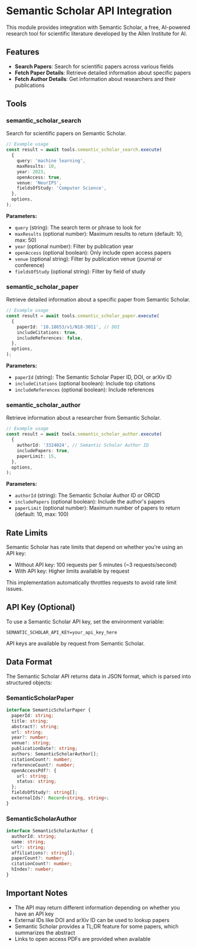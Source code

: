 # Semantic Scholar API Integration

This module provides integration with Semantic Scholar, a free, AI-powered research tool for scientific literature developed by the Allen Institute for AI.

## Features

- **Search Papers**: Search for scientific papers across various fields
- **Fetch Paper Details**: Retrieve detailed information about specific papers
- **Fetch Author Details**: Get information about researchers and their publications

## Tools

### semantic_scholar_search

Search for scientific papers on Semantic Scholar.

```typescript
// Example usage
const result = await tools.semantic_scholar_search.execute(
  {
    query: 'machine learning',
    maxResults: 10,
    year: 2023,
    openAccess: true,
    venue: 'NeurIPS',
    fieldsOfStudy: 'Computer Science',
  },
  options,
);
```

**Parameters:**

- `query` (string): The search term or phrase to look for
- `maxResults` (optional number): Maximum results to return (default: 10, max: 50)
- `year` (optional number): Filter by publication year
- `openAccess` (optional boolean): Only include open access papers
- `venue` (optional string): Filter by publication venue (journal or conference)
- `fieldsOfStudy` (optional string): Filter by field of study

### semantic_scholar_paper

Retrieve detailed information about a specific paper from Semantic Scholar.

```typescript
// Example usage
const result = await tools.semantic_scholar_paper.execute(
  {
    paperId: '10.18653/v1/N18-3011', // DOI
    includeCitations: true,
    includeReferences: false,
  },
  options,
);
```

**Parameters:**

- `paperId` (string): The Semantic Scholar Paper ID, DOI, or arXiv ID
- `includeCitations` (optional boolean): Include top citations
- `includeReferences` (optional boolean): Include references

### semantic_scholar_author

Retrieve information about a researcher from Semantic Scholar.

```typescript
// Example usage
const result = await tools.semantic_scholar_author.execute(
  {
    authorId: '3324024', // Semantic Scholar Author ID
    includePapers: true,
    paperLimit: 15,
  },
  options,
);
```

**Parameters:**

- `authorId` (string): The Semantic Scholar Author ID or ORCID
- `includePapers` (optional boolean): Include the author's papers
- `paperLimit` (optional number): Maximum number of papers to return (default: 10, max: 100)

## Rate Limits

Semantic Scholar has rate limits that depend on whether you're using an API key:

- Without API key: 100 requests per 5 minutes (~3 requests/second)
- With API key: Higher limits available by request

This implementation automatically throttles requests to avoid rate limit issues.

## API Key (Optional)

To use a Semantic Scholar API key, set the environment variable:

```
SEMANTIC_SCHOLAR_API_KEY=your_api_key_here
```

API keys are available by request from Semantic Scholar.

## Data Format

The Semantic Scholar API returns data in JSON format, which is parsed into structured objects:

### SemanticScholarPaper

```typescript
interface SemanticScholarPaper {
  paperId: string;
  title: string;
  abstract?: string;
  url: string;
  year?: number;
  venue?: string;
  publicationDate?: string;
  authors: SemanticScholarAuthor[];
  citationCount?: number;
  referenceCount?: number;
  openAccessPdf?: {
    url: string;
    status: string;
  };
  fieldsOfStudy?: string[];
  externalIds?: Record<string, string>;
}
```

### SemanticScholarAuthor

```typescript
interface SemanticScholarAuthor {
  authorId: string;
  name: string;
  url?: string;
  affiliations?: string[];
  paperCount?: number;
  citationCount?: number;
  hIndex?: number;
}
```

## Important Notes

- The API may return different information depending on whether you have an API key
- External IDs like DOI and arXiv ID can be used to lookup papers
- Semantic Scholar provides a TL;DR feature for some papers, which summarizes the abstract
- Links to open access PDFs are provided when available
